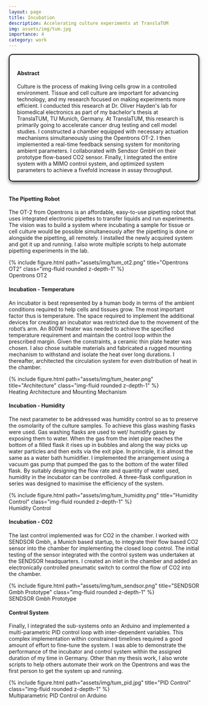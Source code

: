 ```yaml
---
layout: page
title: Incubation
description: Accelerating culture experiments at TranslaTUM
img: assets/img/tum.jpg
importance: 4
category: work
---
```


<head>
    <meta charset="UTF-8">
    <meta name="viewport" content="width=device-width, initial-scale=1.0">
    <style>
        .info-box {
            border: 2px solid #000000; /* Border color */
            padding: 20px; /* Padding inside the box */
            border-radius: 10px; /* Rounded corners */
            box-shadow: 0 4px 8px rgba(0, 0, 0, 0.5); /* Box shadow for a subtle lift */
            max-width: 800px; /* Maximum width of the box */
            text-align: left;
        }
        .info-box p {
            margin: 0; /* Remove default margin for better spacing */
        }
    </style>
</head>

<div class="info-box">
 <h4><b>Abstract</b></h4>
<p>
Culture is the process of making living cells grow in a controlled environment. Tissue and cell culture are important for advancing technology, and my research focused on making experiments more efficient. I conducted this research at Dr. Oliver Hayden's lab for biomedical electronics as part of my bachelor's thesis at TranslaTUM, TU Munich, Germany. At TranslaTUM,
this research is primarily going to accelerate cancer drug testing and cell model studies. I constructed a chamber equipped with necessary actuation mechanisms simultaneously using the Opentrons OT-2. I then implemented a real-time feedback sensing system for monitoring ambient parameters. I collaborated with Sendsor GmbH on their prototype flow-based CO2 sensor. Finally, I integrated the entire system with a MIMO control system, and optimized system parameters to achieve a fivefold increase in assay throughput.
</p></div> 
<br>

<h4>The Pipetting Robot</h4>

The OT-2 from Opentrons is an affordable, easy-to-use pipetting robot that uses
integrated electronic pipettes to transfer liquids and run experiments. The vision was to build a system where
incubating a sample for tissue or cell culture would be possible simultaneously after the 
pipetting is done or alongside the pipetting, all remotely. I installed the newly acquired system and got
it up and running. I also wrote multiple scripts to help automate pipetting experiments in the lab.

<div class="row justify-content-sm-center">
    <div class="col-sm mt-3 mt-md-0">
        {% include figure.html path="assets/img/tum_ot2.png" title="Opentrons OT2" class="img-fluid rounded z-depth-1" %}
    </div>
</div>
<div class="caption">
    Opentrons OT2
</div>

<h4>Incubation - Temperature</h4>

An incubator is best represented by a human body in terms of the
ambient conditions required to help cells and tissues grow. The most
important factor thus is temperature. The space required to implement
the additional devices for creating an incubator was restricted due to the
movement of the robot’s arm. An 800W heater was needed to achieve
the specified temperature requirement and maintain the control loop
within the prescribed margin. Given the constraints, a ceramic thin plate
heater was chosen. I also chose suitable materials and fabricated a rugged mounting
mechanism to withstand and isolate the heat over long durations.
I thereafter, architected the circulation system for even distribution of
heat in the chamber.


<div class="row justify-content-sm-center">
    <div class="col-sm mt-3 mt-md-0">
        {% include figure.html path="assets/img/tum_heater.png" title="Architecture" class="img-fluid rounded z-depth-1" %}
    </div>
</div>
<div class="caption">
    Heating Architecture and Mounting Mechanism
</div>

<h4>Incubation - Humidity</h4>

The next parameter to be addressed was humidity control so as to
preserve the osmolarity of the culture samples. To achieve this glass
washing flasks were used. Gas washing flasks are used to wet/ humidify gases by exposing
them to water. When the gas from the inlet pipe reaches the bottom of a filled flask it rises up
in bubbles and along the way picks up water particles and then exits via the exit pipe. In
principle, it is almost the same as a water bath humidifier. I implemented the arrangement using a
vacuum gas pump that pumped the gas to the bottom of the water filled
flask. By suitably designing the flow rate and quantity of water used, humidity in the incubator 
can be controlled. A three-flask configuration in series was designed to maximise the efficiency of the system.

<div class="row justify-content-sm-center">
    <div class="col-sm mt-3 mt-md-0">
        {% include figure.html path="assets/img/tum_humidity.png" title="Humidity Control" class="img-fluid rounded z-depth-1" %}
    </div>
</div>
<div class="caption">
    Humidity Control
</div>

<h4>Incubation - CO2</h4>

The last control implemented was for CO2 in the chamber. I worked with SENDSOR Gmbh, a Munich based startup, to integrate their flow based CO2 sensor into the chamber for implementing the closed loop control. The initial testing of the sensor integrated with the control system was undertaken at the SENDSOR headquarters. I created an inlet in the chamber
and added an electronically controlled pneumatic switch to control the flow of CO2 into the chamber.

<div class="row justify-content-sm-center">
    <div class="col-sm mt-3 mt-md-0">
        {% include figure.html path="assets/img/tum_sendsor.png" title="SENDSOR Gmbh Prototype" class="img-fluid rounded z-depth-1" %}
    </div>
</div>
<div class="caption">
    SENDSOR Gmbh Prototype
</div>

<h4>Control System</h4>

Finally, I integrated the sub-systems onto an Arduino and implemented
a multi-parametric PID control loop with inter-dependent variables. This
complex implementation within constrained timelines required a good
amount of effort to fine-tune the system. I was able to demonstrate the
performance of the incubator and control system within the assigned
duration of my time in Germany. Other than my thesis work,
I also wrote scripts to help others automate their work on the Opentrons
and was the first person to get the system up and running. 

<div class="row justify-content-sm-center">
    <div class="col-sm mt-3 mt-md-0">
        {% include figure.html path="assets/img/tum_pid.jpg" title="PID Control" class="img-fluid rounded z-depth-1" %}
    </div>
</div>
<div class="caption">
    Multiparametric PID Control on Arduino
</div>


